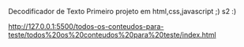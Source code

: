 Decodificador de Texto
Primeiro projeto em html,css,javascript ;) s2 :)


http://127.0.0.1:5500/todos-os-conteudos-para-teste/todos%20os%20conteudos%20para%20teste/index.html
